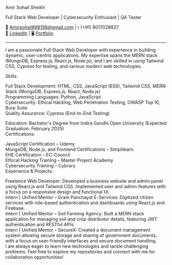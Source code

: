 Amir Sohail Sheikh

Full Stack Web Developer | Cybersecurity Enthusiast | QA Tester

📧 [Amirsohail898198@gmail.com](mailto:Amirsohail898198@gmail.com) | 📞 (+91) 8017028827  
🔗 [LinkedIn](https://www.linkedin.com/in/sheikhamir1) | 🖥️ [Portfolio](https://github.com/sheikhamir1/Portfolio)

---

I am a passionate Full Stack Web Developer with experience in building dynamic, user-centric applications. My expertise spans the MERN stack (MongoDB, Express.js, React.js, Node.js), and I am skilled in using Tailwind CSS, Cypress for testing, and various modern web technologies.

Skills:

Full Stack Development: HTML, CSS, JavaScript (ES6), Tailwind CSS, MERN Stack (MongoDB, Express.js, React, Node.js)  
Programming Languages: Python, JavaScript  
Cybersecurity: Ethical Hacking, Web Penetration Testing, OWASP Top 10, Burp Suite  
Quality Assurance: Cypress (End-to-End Testing)  

Education:
Bachelor's Degree from Indira Gandhi Open University (Expected Graduation: February 2025)  
Certifications:

JavaScript Certification – Udemy  
MongoDB, Node.js, and Frontend Certifications – Simplilearn  
EHE Certification – EC-Council  
Ethical Hacking Training – Master Project Academy  
Cybersecurity Training – Cybrary  
Experience & Projects:  

Freelance Web Developer: Developed a business website and admin panel using React.js and Tailwind CSS. Implemented user and admin features with a focus on a responsive design and functional UI.  
Intern | Unified Mentor – Gram Panchayat E-Services: Digitized citizen services with role-based authentication and dashboards using React.js and Firebase.  
Intern | Unified Mentor – Soil Farming Agency: Built a MERN stack application for managing soil and crop distributor details, featuring JWT authentication and RESTful APIs.  
Intern | Unified Mentor – SecureX: Created a document management system allowing secure storage and sharing of government documents, with a focus on user-friendly interfaces and secure document handling.  
I am always eager to learn new technologies and tackle challenging problems. Feel free to explore my repositories and connect with me for collaboration opportunities!

